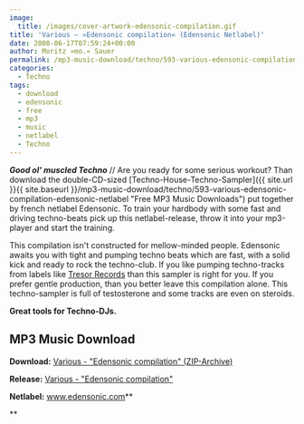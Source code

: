 ```yaml
---
image:
  title: /images/cover-artwork-edensonic-compilation.gif
title: 'Various – »Edensonic compilation« (Edensonic Netlabel)'
date: 2008-06-17T07:59:24+00:00
author: Moritz »mo.« Sauer
permalink: /mp3-music-download/techno/593-various-edensonic-compilation-edensonic-netlabel
categories:
  - Techno
tags:
  - download
  - edensonic
  - free
  - mp3
  - music
  - netlabel
  - Techno
---
```

***Good ol' muscled Techno*** // Are you ready for some serious workout? Than download the double-CD-sized [Techno-House-Techno-Sampler]({{ site.url }}{{ site.baseurl }}/mp3-music-download/techno/593-various-edensonic-compilation-edensonic-netlabel "Free MP3 Music Downloads") put together by french netlabel Edensonic. To train your hardbody with some fast and driving techno-beats pick up this netlabel-release, throw it into your mp3-player and start the training.

<!--more-->

<!--adsense-->

This compilation isn't constructed for mellow-minded people. Edensonic awaits you with tight and pumping techno beats which are fast, with a solid kick and ready to rock the techno-club. If you like pumping techno-tracks from labels like <a href="http://www.tresorberlin.de/" target="_blank">Tresor Records</a> than this sampler is right for you. If you prefer gentle production, than you better leave this compilation alone. This techno-sampler is full of testosterone and some tracks are even on steroids.

**Great tools for Techno-DJs.**

## MP3 Music Download

**Download:** [Various - "Edensonic compilation" (ZIP-Archive)](http://www.archive.org/download/Edensonic_020/Edensonic_020_vbr_mp3.zip)
  
**Release:** <a href="http://www.edensonic.com/music.htm" target="_blank">Various - "Edensonic compilation"</a>
  
**Netlabel:** <a href="http://www.edensonic.com" target="_blank">www.edensonic.com</a>**
  
**